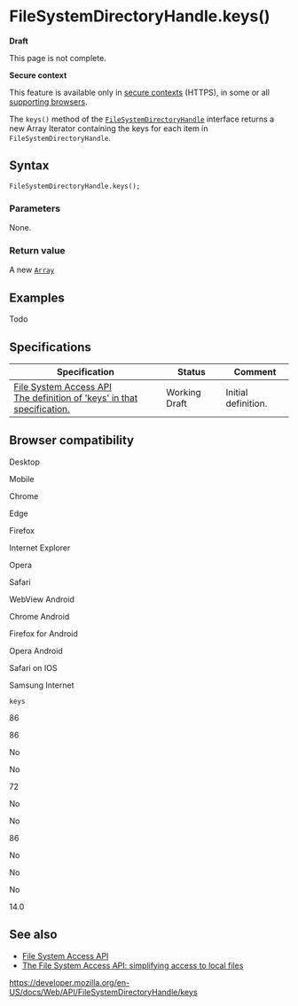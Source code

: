 FileSystemDirectoryHandle.keys()
================================

**Draft**

This page is not complete.

**Secure context**

This feature is available only in [secure contexts](https://developer.mozilla.org/en-US/docs/Web/Security/Secure_Contexts) (HTTPS), in some or all [supporting browsers](#browser_compatibility).

The `keys()` method of the [`FileSystemDirectoryHandle`](../filesystemdirectoryhandle) interface returns a new Array Iterator containing the keys for each item in `FileSystemDirectoryHandle`.

Syntax
------

    FileSystemDirectoryHandle.keys();

### Parameters

None.

### Return value

A new [`Array`](https://developer.mozilla.org/en-US/docs/Web/JavaScript/Reference/Global_Objects/Array)

Examples
--------

Todo

Specifications
--------------

<table><thead><tr class="header"><th>Specification</th><th>Status</th><th>Comment</th></tr></thead><tbody><tr class="odd"><td><a href="https://wicg.github.io/file-system-access/#api-filesystemdirectoryhandle-getfilehandle">File System Access API<br />
<span class="small">The definition of 'keys' in that specification.</span></a></td><td><span class="spec-wd">Working Draft</span></td><td>Initial definition.</td></tr></tbody></table>

Browser compatibility
---------------------

Desktop

Mobile

Chrome

Edge

Firefox

Internet Explorer

Opera

Safari

WebView Android

Chrome Android

Firefox for Android

Opera Android

Safari on IOS

Samsung Internet

`keys`

86

86

No

No

72

No

No

86

No

No

No

14.0

See also
--------

-   [File System Access API](../file_system_access_api)
-   [The File System Access API: simplifying access to local files](https://web.dev/file-system-access/)

<a href="https://developer.mozilla.org/en-US/docs/Web/API/FileSystemDirectoryHandle/keys" class="_attribution-link">https://developer.mozilla.org/en-US/docs/Web/API/FileSystemDirectoryHandle/keys</a>
